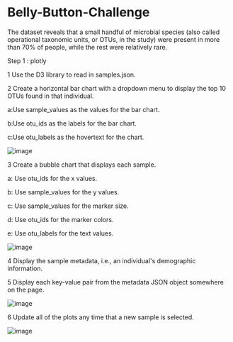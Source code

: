 # Belly-Button-Challenge
The dataset reveals that a small handful of microbial species (also called operational taxonomic units, or OTUs, in the study) were present in more than 70% of people, while the rest were relatively rare.
 
 Step 1 : plotly 

1 Use the D3 library to read in samples.json.
   
2 Create a horizontal bar chart with a dropdown menu to display the top 10 OTUs found in that individual.

a:Use sample_values as the values for the bar chart.

b:Use otu_ids as the labels for the bar chart.

c:Use otu_labels as the hovertext for the chart.
 
 ![image](https://user-images.githubusercontent.com/111711194/205523640-307f8832-5854-4c1d-9ad3-80ef11504435.png)




3 Create a bubble chart that displays each sample.

 a: Use otu_ids for the x values.

 b: Use sample_values for the y values.

 c: Use sample_values for the marker size.

 d: Use otu_ids for the marker colors.

 e: Use otu_labels for the text values.
 
 ![image](https://user-images.githubusercontent.com/111711194/205523720-0c2c89b1-a033-454d-9635-df8f7a8e1fbd.png)

4 Display the sample metadata, i.e., an individual's demographic information.

5 Display each key-value pair from the metadata JSON object somewhere on the page.

![image](https://user-images.githubusercontent.com/111711194/205523798-c4b9314e-c866-404a-a0fe-cff1b45c04e5.png)

6 Update all of the plots any time that a new sample is selected.

![image](https://user-images.githubusercontent.com/111711194/205523962-0b01e709-af78-45be-8e34-b073ae38d139.png)


